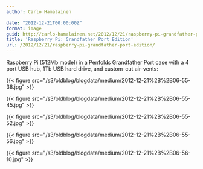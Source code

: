 ```yaml
---
author: Carlo Hamalainen

date: "2012-12-21T00:00:00Z"
format: image
guid: http://carlo-hamalainen.net/2012/12/21/raspberry-pi-grandfather-port-edition/
title: 'Raspberry Pi: Grandfather Port Edition'
url: /2012/12/21/raspberry-pi-grandfather-port-edition/
---
```

Raspberry Pi (512Mb model) in a Penfolds Grandfather Port case with a 4 port USB hub, 1Tb USB hard drive, and custom-cut air-vents:

{{< figure src="/s3/oldblog/blogdata/medium/2012-12-21%2B%2B06-55-38.jpg" >}}

{{< figure src="/s3/oldblog/blogdata/medium/2012-12-21%2B%2B06-55-45.jpg" >}}

{{< figure src="/s3/oldblog/blogdata/medium/2012-12-21%2B%2B06-55-52.jpg" >}}

{{< figure src="/s3/oldblog/blogdata/medium/2012-12-21%2B%2B06-55-56.jpg" >}}

{{< figure src="/s3/oldblog/blogdata/medium/2012-12-21%2B%2B06-56-10.jpg" >}}
